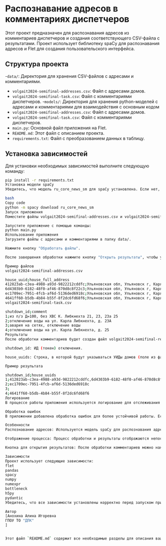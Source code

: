 # Распознавание адресов в комментариях диспетчеров

Этот проект предназначен для распознавания адресов из комментариев диспетчеров и создания соответствующего CSV-файла с результатами. Проект использует библиотеку spaCy для распознавания адресов и Flet для создания пользовательского интерфейса.

## Структура проекта

 -`data/`: Директория для хранения CSV-файлов с адресами и комментариями.
  - `volgait2024-semifinal-addresses.csv`: Файл с адресами домов.
  - `volgait2024-semifinal-task.csv`: Файл с комментариями диспетчеров.
 -`models/`: Директория для хранения python-моделей с адресами и комментариями для взаимодействия с основным кодом
  - `volgait2024-semifinal-addresses.csv`: Файл с адресами домов.
  - `volgait2024-semifinal-task.csv`: Файл с комментариями диспетчеров.
- `main.py`: Основной файл приложения на Flet.
- `README.md`: Этот файл с описанием проекта.
- `requirements.txt`: Файл с преобразованием данных в таблицу.

## Установка зависимостей

Для установки необходимых зависимостей выполните следующую команду:

```bash
pip install -r requirements.txt
Установка модели spaCy
Убедитесь, что модель ru_core_news_sm для spaCy установлена. Если нет, установите её с помощью команды:

bash
Copy code
python -m spacy download ru_core_news_sm
Запуск приложения
Поместите файлы volgait2024-semifinal-addresses.csv и volgait2024-semifinal-task.csv в директорию data/.

Запустите приложение с помощью команды:
python main.py
Использование приложения
Загрузите файлы с адресами и комментариями в папку data/.

Нажмите кнопку "Обработать файлы".

После завершения обработки нажмите кнопку "Открыть результаты", чтобы увидеть результаты на странице.

Пример файлов
volgait2024-semifinal-addresses.csv

house_uuid;house_full_address
412823ab-c3ea-4988-a93d-9822212cddfc;Ульяновская обл, Ульяновск г, Карла Либкнехта ул, 21
6d4303b9-6182-48f0-af46-870d8c8f22c3;Ульяновская обл, Ульяновск г, Карла Либкнехта ул, 23
ec1709ec-7951-4fcb-af6d-5136ded6918c;Ульяновская обл, Ульяновск г, Карла Либкнехта ул, 23А
4641ff60-b5db-4b84-b55f-8f2dc6fd68f6;Ульяновская обл, Ульяновск г, Карла Либкнехта ул, 25
volgait2024-semifinal-task.csv

shutdown_id;comment
1;из п/з Д=100, без ХВС К. Либкнехта 21, 23, 23а 25
2;отключение воды на ул. Карла Либкнехта, д. 23А
3;авария на сетях, отключение воды
4;отключение воды на ул. Карла Либкнехта, д. 25
Результаты
После обработки комментариев будет создан файл volgait2024-semifinal-result.csv в директории data/ со следующими столбцами:

shutdown_id: ИД (токен) отключения.

house_uuids: Строка, в которой будут указываться УИДы домов (поле из файла volgait2024-semifinal-addresses.csv) через запятую.

Пример результата

shutdown_id;house_uuids
1;412823ab-c3ea-4988-a93d-9822212cddfc,6d4303b9-6182-48f0-af46-870d8c8f22c3,ec1709ec-7951-4fcb-af6d-5136ded6918c,4641ff60-b5db-4b84-b55f-8f2dc6fd68f6
2;ec1709ec-7951-4fcb-af6d-5136ded6918c
3;
4;4641ff60-b5db-4b84-b55f-8f2dc6fd68f6
Логирование
В процессе работы приложения используется логирование для отслеживания процесса обработки файлов. Если что-то пойдет не так, вы сможете увидеть сообщения об ошибках в консоли.

Обработка ошибок
В приложении добавлена обработка ошибок для более устойчивой работы. Если возникнет ошибка, она будет отображена на странице.

Особенности
Распознавание адресов: Используется модель spaCy для распознавания адресов из комментариев.

Отображение процесса: Процесс обработки и результаты отображаются непосредственно на странице Flet.

Кнопка для открытия результатов: После обработки комментариев можно нажать кнопку "Открыть результаты", чтобы увидеть результаты на странице.

Зависимости
Проект использует следующие зависимости:
flet
pandas
spacy
numpy
numexpr
bottleneck
h5py
pydantic
Убедитесь, что все зависимости установлены корректно перед запуском приложения.

Автор
[Анохина Алина Игоревна 
ГПОУ ТО "ДПК"
]


Этот файл `README.md` содержит все необходимые разделы для описания вашего проекта, включая структуру проекта, установку зависимостей, запуск приложения, примеры файлов и результатов, а также информацию о логировании и обработке ошибок.